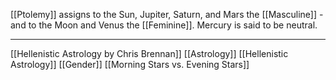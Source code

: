 [[Ptolemy]] assigns to the Sun, Jupiter, Saturn, and Mars the [[Masculine]] - and to the Moon and Venus the [[Feminine]]. Mercury is said to be neutral. 

---
[[Hellenistic Astrology by Chris Brennan]]
[[Astrology]]
[[Hellenistic Astrology]]
[[Gender]]
[[Morning Stars vs. Evening Stars]]